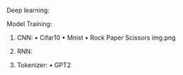Deep learning:

  Model Training:
1.	CNN:
•	Cifar10
•	Mnist
•	Rock Paper Scissors
img.png
3.	RNN:


4.	Tokenizer:
•	GPT2
